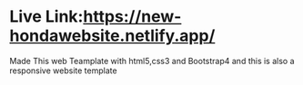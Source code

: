 # Live Link:https://new-hondawebsite.netlify.app/

Made This web Teamplate with html5,css3 and Bootstrap4 and this is also a responsive website template

